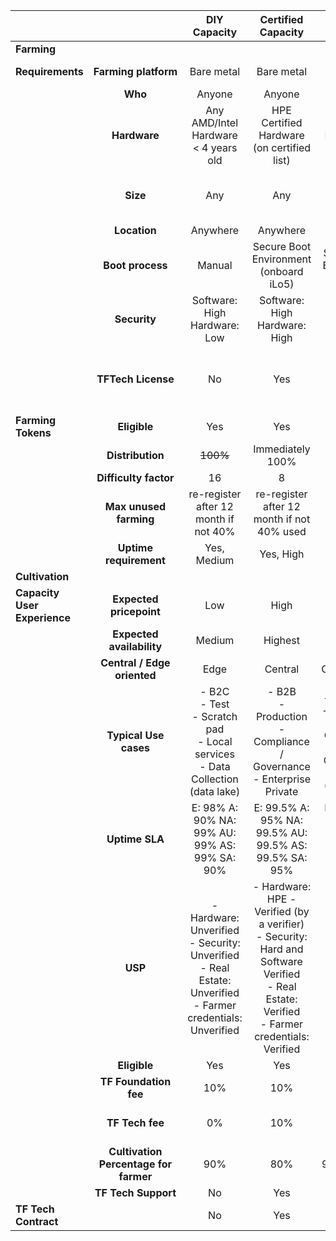 |   |  | **DIY Capacity** | **Certified Capacity** | **Managed Capacity** |
| :--- | :---: | :---: | :---: | :---: |
|  **Farming** |  |  |  |  |
|  **Requirements** | **Farming platform** | Bare metal | Bare metal | Virtual Machines |
|   | **Who** | Anyone | Anyone | Anyone |
|   | **Hardware** | Any AMD/Intel Hardware < 4 years old | HPE Certified Hardware (on certified list) | Any Hardware < 4 years old |
|   | **Size** | Any | Any | More than 100 VM's per Farm online |
|   | **Location** | Anywhere | Anywhere | Anywhere |
|   | **Boot process** | Manual | Secure Boot Environment (onboard iLo5) | Secure Boot Environment (Software) |
|   | **Security** | Software: High<br/>Hardware: Low | Software: High<br/>Hardware: High | Software: High<br/>Hardware: Low |
|   | **TFTech License** | No | Yes | Yes or no (managed capacity farmer can decide) |
|  **Farming Tokens** | **Eligible** | Yes | Yes | No |
|   | **Distribution** | ~~100%~~ | Immediately 100% | na |
|   | **Difficulty factor** | 16 | 8 | - |
|   | **Max unused farming** | re-register after 12 month if not 40% | re-register after 12 month if not 40% used | - |
|   | **Uptime requirement** | Yes, Medium | Yes, High | Yes, High |
|  **Cultivation** |  |  |  |  |
|  **Capacity User Experience** | **Expected pricepoint** | Low | High | Medium |
|   | **Expected availability** | Medium | Highest | Highest |
|   | **Central / Edge oriented** | Edge | Central | Central/Edge |
|   | **Typical Use cases** | - B2C<br/>- Test<br/>- Scratch pad<br/>- Local services<br/>- Data Collection (data lake) | - B2B<br/>- Production<br/>- Compliance / Governance<br/>- Enterprise Private | - B2C / B2B<br/>- Production <br/>- Compliance / Governance<br/>- Migration (old to new) |
|   | **Uptime SLA** | E: 98% A: 90% NA: 99% AU: 99% AS: 99% SA: 90% | E: 99.5% A: 95% NA: 99.5% AU: 99.5% AS: 99.5% SA: 95% | E: 99.5% A: 95% NA: 99.5% AU: 99.5% AS: 99.5% SA: 95% |
|   | **USP** | - Hardware: Unverified<br/>- Security: Unverified<br/>- Real Estate: Unverified<br/>- Farmer credentials: Unverified | - Hardware: HPE - Verified (by a verifier)<br/>- Security: Hard and Software Verified<br/>- Real Estate: Verified<br/>- Farmer credentials: Verified | unknown |
|   | **Eligible** | Yes | Yes | Yes |
|   | **TF Foundation fee** | 10% | 10% | 10% |
|   | **TF Tech fee** | 0% | 10% | open to farmer decision |
|   | **Cultivation Percentage for farmer** | 90% | 80% | 90% or 80% |
|   | **TF Tech Support** | No | Yes | Yes or no |
|  **TF Tech Contract** |  | No | Yes | Yes or no |
